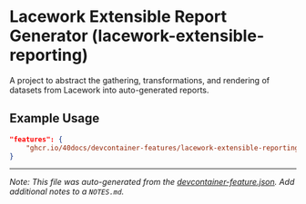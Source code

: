 
# Lacework Extensible Report Generator (lacework-extensible-reporting)

A project to abstract the gathering, transformations, and rendering of datasets from Lacework into auto-generated reports.

## Example Usage

```json
"features": {
    "ghcr.io/40docs/devcontainer-features/lacework-extensible-reporting:0": {}
}
```





---

_Note: This file was auto-generated from the [devcontainer-feature.json](https://github.com/40docs/devcontainer-features/blob/main/src/lacework-extensible-reporting/devcontainer-feature.json).  Add additional notes to a `NOTES.md`._
